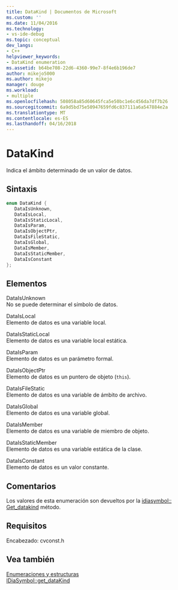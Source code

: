 ```yaml
---
title: DataKind | Documentos de Microsoft
ms.custom: ''
ms.date: 11/04/2016
ms.technology:
- vs-ide-debug
ms.topic: conceptual
dev_langs:
- C++
helpviewer_keywords:
- DataKind enumeration
ms.assetid: b64be708-22d6-4360-99e7-8f4e6b196de7
author: mikejo5000
ms.author: mikejo
manager: douge
ms.workload:
- multiple
ms.openlocfilehash: 508058a85d60645fca5e50bc1e6c456da7df7b26
ms.sourcegitcommit: 6a9d5bd75e50947659fd6c837111a6a547884e2a
ms.translationtype: MT
ms.contentlocale: es-ES
ms.lasthandoff: 04/16/2018
---
```

# <a name="datakind"></a>DataKind
Indica el ámbito determinado de un valor de datos.  
  
## <a name="syntax"></a>Sintaxis  
  
```C++  
enum DataKind {   
   DataIsUnknown,  
   DataIsLocal,  
   DataIsStaticLocal,  
   DataIsParam,  
   DataIsObjectPtr,  
   DataIsFileStatic,  
   DataIsGlobal,  
   DataIsMember,  
   DataIsStaticMember,  
   DataIsConstant  
};  
```  
  
## <a name="elements"></a>Elementos  
 DataIsUnknown  
 No se puede determinar el símbolo de datos.  
  
 DataIsLocal  
 Elemento de datos es una variable local.  
  
 DataIsStaticLocal  
 Elemento de datos es una variable local estática.  
  
 DataIsParam  
 Elemento de datos es un parámetro formal.  
  
 DataIsObjectPtr  
 Elemento de datos es un puntero de objeto (`this`).  
  
 DataIsFileStatic  
 Elemento de datos es una variable de ámbito de archivo.  
  
 DataIsGlobal  
 Elemento de datos es una variable global.  
  
 DataIsMember  
 Elemento de datos es una variable de miembro de objeto.  
  
 DataIsStaticMember  
 Elemento de datos es una variable estática de la clase.  
  
 DataIsConstant  
 Elemento de datos es un valor constante.  
  
## <a name="remarks"></a>Comentarios  
 Los valores de esta enumeración son devueltos por la [idiasymbol:: Get_datakind](../../debugger/debug-interface-access/idiasymbol-get-datakind.md) método.  
  
## <a name="requirements"></a>Requisitos  
 Encabezado: cvconst.h  
  
## <a name="see-also"></a>Vea también  
 [Enumeraciones y estructuras](../../debugger/debug-interface-access/enumerations-and-structures.md)   
 [IDiaSymbol::get_dataKind](../../debugger/debug-interface-access/idiasymbol-get-datakind.md)